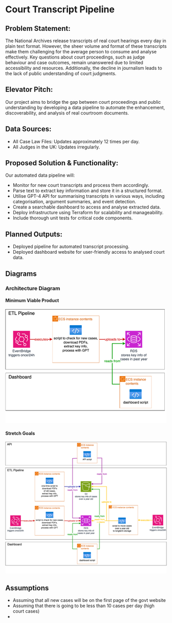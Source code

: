 # Court Transcript Pipeline

## Problem Statement:
The National Archives release transcripts of real court hearings every day in plain text format. However, the sheer volume and format of these transcripts make them challenging for the average person to consume and analyse effectively. Key questions about court proceedings, such as judge behaviour and case outcomes, remain unanswered due to limited accessibility and resources. Additionally, the decline in journalism leads to the lack of public understanding of court judgments. 

## Elevator Pitch:
Our project aims to bridge the gap between court proceedings and public understanding by developing a data pipeline to automate the enhancement, discoverability, and analysis of real courtroom documents. 

## Data Sources:
- All Case Law Files: Updates approximately 12 times per day.
- All Judges in the UK: Updates irregularly.

## Proposed Solution & Functionality:
Our automated data pipeline will:
- Monitor for new court transcripts and process them accordingly.
- Parse text to extract key information and store it in a structured format.
- Utilise GPT-4 API for summarising transcripts in various ways, including categorisation, argument summaries, and event detection.
- Create a searchable dashboard to access and analyse extracted data.
- Deploy infrastructure using Terraform for scalability and manageability.
- Include thorough unit tests for critical code components.

## Planned Outputs:
- Deployed pipeline for automated transcript processing.
- Deployed dashboard website for user-friendly access to analysed court data.

## Diagrams

### Architecture Diagram 

#### Minimum Viable Product
![Architecture Basic](https://github.com/MahinRahman8901/c10-Court-Transcript/blob/main/pics/Architecture_basic.png?raw=true)

#### Stretch Goals
![Architecture AnB](https://github.com/MahinRahman8901/c10-Court-Transcript/blob/main/pics/Architecture_AnB.png?raw=true)

## Assumptions

- Assuming that all new cases will be on the first page of the govt website
- Assuming that there is going to be less than 10 cases per day (high court cases)
- 
